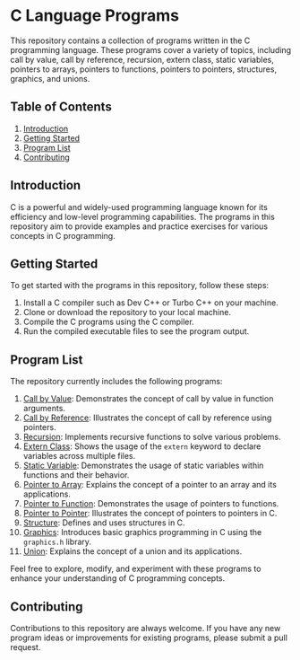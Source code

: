 # C Language Programs

This repository contains a collection of programs written in the C programming language. These programs cover a variety of topics, including call by value, call by reference, recursion, extern class, static variables, pointers to arrays, pointers to functions, pointers to pointers, structures, graphics, and unions.

## Table of Contents
1. [Introduction](#introduction)
2. [Getting Started](#getting-started)
3. [Program List](#program-list)
4. [Contributing](#contributing)

## Introduction
C is a powerful and widely-used programming language known for its efficiency and low-level programming capabilities. The programs in this repository aim to provide examples and practice exercises for various concepts in C programming.

## Getting Started
To get started with the programs in this repository, follow these steps:
1. Install a C compiler such as Dev C++ or Turbo C++ on your machine.
2. Clone or download the repository to your local machine.
3. Compile the C programs using the C compiler.
4. Run the compiled executable files to see the program output.

## Program List
The repository currently includes the following programs:

1. [Call by Value](p1_call_by_value.c): Demonstrates the concept of call by value in function arguments.
2. [Call by Reference](p2_call_by_reference.c): Illustrates the concept of call by reference using pointers.
3. [Recursion](p3_recursion.c): Implements recursive functions to solve various problems.
4. [Extern Class](p4_extern_class.c): Shows the usage of the `extern` keyword to declare variables across multiple files.
5. [Static Variable](p5_static_variable.c): Demonstrates the usage of static variables within functions and their behavior.
6. [Pointer to Array](p6_pointer_to_array.c): Explains the concept of a pointer to an array and its applications.
7. [Pointer to Function](p7_pointer_to_function.c): Demonstrates the usage of pointers to functions.
8. [Pointer to Pointer](p8_pointer_to_pointer.c): Illustrates the concept of pointers to pointers in C.
9. [Structure](p9_Structure.c): Defines and uses structures in C.
10. [Graphics](p10_graphics.c): Introduces basic graphics programming in C using the `graphics.h` library.
11. [Union](p11_union.c): Explains the concept of a union and its applications.

Feel free to explore, modify, and experiment with these programs to enhance your understanding of C programming concepts.

## Contributing
Contributions to this repository are always welcome. If you have any new program ideas or improvements for existing programs, please submit a pull request.
